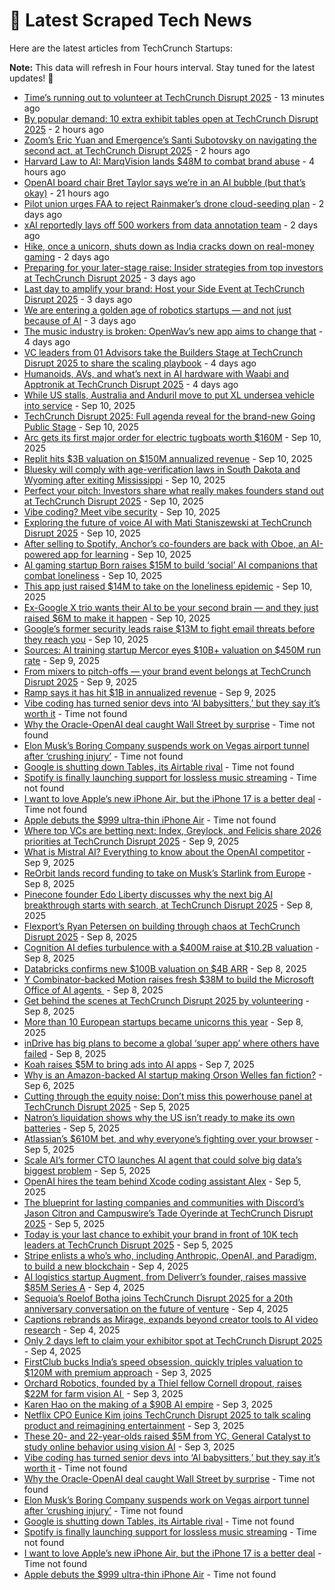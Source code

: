 
# 📰 Latest Scraped Tech News

Here are the latest articles from TechCrunch Startups:

**Note:** This data will refresh in Four hours interval. Stay tuned for the latest updates! 🔄
- [Time’s running out to volunteer at TechCrunch Disrupt 2025](https://techcrunch.com/2025/09/15/times-running-out-to-volunteer-at-techcrunch-disrupt-2025/) - 13 minutes ago
- [By popular demand: 10 extra exhibit tables open at TechCrunch Disrupt 2025](https://techcrunch.com/2025/09/15/by-popular-demand-10-extra-exhibit-tables-open-at-techcrunch-disrupt-2025/) - 2 hours ago
- [Zoom’s Eric Yuan and Emergence’s Santi Subotovsky on navigating the second act, at TechCrunch Disrupt 2025](https://techcrunch.com/2025/09/15/zooms-eric-yuan-and-emergences-santi-subotovsky-on-navigating-the-second-act-at-techcrunch-disrupt-2025/) - 2 hours ago
- [Harvard Law to AI: MarqVision lands $48M to combat brand abuse](https://techcrunch.com/2025/09/15/harvard-law-to-ai-marqvision-lands-48m-to-combat-brand-abuse/) - 4 hours ago
- [OpenAI board chair Bret Taylor says we’re in an AI bubble (but that’s okay)](https://techcrunch.com/2025/09/14/openai-board-chair-bret-taylor-says-were-in-an-ai-bubble-but-thats-okay/) - 21 hours ago
- [Pilot union urges FAA to reject Rainmaker’s drone cloud-seeding plan](https://techcrunch.com/2025/09/13/pilot-union-urges-faa-to-reject-rainmakers-drone-cloud-seeding-plan/) - 2 days ago
- [xAI reportedly lays off 500 workers from data annotation team](https://techcrunch.com/2025/09/13/xai-reportedly-lays-off-500-workers-from-data-annotation-team/) - 2 days ago
- [Hike, once a unicorn, shuts down as India cracks down on real-money gaming](https://techcrunch.com/2025/09/13/hike-once-a-unicorn-shuts-down-as-india-cracks-down-on-real-money-gaming/) - 2 days ago
- [Preparing for your later-stage raise: Insider strategies from top investors at TechCrunch Disrupt 2025](https://techcrunch.com/2025/09/12/how-to-prepare-now-for-your-later-stage-raise-at-techcrunch-disrupt-2025/) - 3 days ago
- [Last day to amplify your brand: Host your Side Event at TechCrunch Disrupt 2025](https://techcrunch.com/2025/09/12/last-day-to-amplify-your-brand-host-your-side-event-at-disrupt-2025/) - 3 days ago
- [We are entering a golden age of robotics startups — and not just because of AI](https://techcrunch.com/2025/09/12/we-are-entering-a-golden-age-of-robotics-startups-and-not-just-because-of-ai/) - 3 days ago
- [The music industry is broken: OpenWav’s new app aims to change that](https://techcrunch.com/2025/09/11/the-music-industry-is-broken-openwavs-new-app-aims-to-change-that/) - 4 days ago
- [VC leaders from 01 Advisors take the Builders Stage at TechCrunch Disrupt 2025 to share the scaling playbook](https://techcrunch.com/2025/09/11/what-comes-after-twitter-and-meta-the-founders-of-01a-share-their-playbook-at-techcrunch-disrupt-2025/) - 4 days ago
- [Humanoids, AVs, and what’s next in AI hardware with Waabi and Apptronik at TechCrunch Disrupt 2025](https://techcrunch.com/2025/09/11/humanoids-avs-and-whats-next-in-ai-hardware-at-techcrunch-disrupt-2025/) - 4 days ago
- [While US stalls, Australia and Anduril move to put XL undersea vehicle into service](https://techcrunch.com/2025/09/10/while-u-s-stalls-australia-and-anduril-move-to-put-xl-undersea-vehicle-into-service/) - Sep 10, 2025
- [TechCrunch Disrupt 2025: Full agenda reveal for the brand-new Going Public Stage](https://techcrunch.com/2025/09/10/techcrunch-disrupt-2025-first-full-agenda-reveal-for-the-brand-new-going-public-stage/) - Sep 10, 2025
- [Arc gets its first major order for electric tugboats worth $160M](https://techcrunch.com/2025/09/10/arc-gets-its-first-major-order-for-electric-tugboats-worth-160m/) - Sep 10, 2025
- [Replit hits $3B valuation on $150M annualized revenue](https://techcrunch.com/2025/09/10/replit-hits-3b-valuation-on-150m-annualized-revenue/) - Sep 10, 2025
- [Bluesky will comply with age-verification laws in South Dakota and Wyoming after exiting Mississippi](https://techcrunch.com/2025/09/10/bluesky-will-comply-with-age-verification-laws-in-south-dakota-and-wyoming-after-exiting-mississippi/) - Sep 10, 2025
- [Perfect your pitch: Investors share what really makes founders stand out at TechCrunch Disrupt 2025](https://techcrunch.com/2025/09/10/at-techcrunch-disrupt-2025-medha-agarwal-jyoti-bansal-and-jennifer-neundorfer-discuss-what-makes-a-pitch-land/) - Sep 10, 2025
- [Vibe coding? Meet vibe security](https://techcrunch.com/podcast/vibe-coding-meet-vibe-security/) - Sep 10, 2025
- [Exploring the future of voice AI with Mati Staniszewski at TechCrunch Disrupt 2025](https://techcrunch.com/2025/09/10/exploring-the-future-of-voice-ai-with-mati-staniszewski-at-techcrunch-disrupt-2025/) - Sep 10, 2025
- [After selling to Spotify, Anchor’s co-founders are back with Oboe, an AI-powered app for learning](https://techcrunch.com/2025/09/10/after-selling-to-spotify-anchors-co-founders-are-back-with-oboe-an-ai-powered-app-for-learning/) - Sep 10, 2025
- [AI gaming startup Born raises $15M to build ‘social’ AI companions that combat loneliness](https://techcrunch.com/2025/09/10/born-maker-of-virtual-pet-pengu-raises-15m-to-launch-a-new-wave-of-social-ai-companions/) - Sep 10, 2025
- [This app just raised $14M to take on the loneliness epidemic](https://techcrunch.com/2025/09/10/this-gen-z-founded-app-just-raised-14m-to-take-on-the-loneliness-episdemic/) - Sep 10, 2025
- [Ex-Google X trio wants their AI to be your second brain — and they just raised $6M to make it happen](https://techcrunch.com/2025/09/10/ex-google-x-trio-wants-their-ai-to-be-your-second-brain-and-they-just-raised-6m-to-make-it-happen/) - Sep 10, 2025
- [Google’s former security leads raise $13M to fight email threats before they reach you](https://techcrunch.com/2025/09/10/googles-former-security-leads-raise-13m-to-fight-email-threats-before-they-reach-you/) - Sep 10, 2025
- [Sources: AI training startup Mercor eyes $10B+ valuation on $450M run rate](https://techcrunch.com/2025/09/09/sources-ai-training-startup-mercor-eyes-10b-valuation-on-450m-run-rate/) - Sep 9, 2025
- [From mixers to pitch-offs — your brand event belongs at TechCrunch Disrupt 2025](https://techcrunch.com/2025/09/09/from-mixers-to-pitch-offs-your-brand-event-belongs-at-techcrunch-disrupt-2025/) - Sep 9, 2025
- [Ramp says it has hit $1B in annualized revenue](https://techcrunch.com/2025/09/09/ramp-says-it-has-hit-1b-in-annualized-revenue/) - Sep 9, 2025
- [Vibe coding has turned senior devs into ‘AI babysitters,’ but they say it’s worth it](https://techcrunch.com/2025/09/14/vibe-coding-has-turned-senior-devs-into-ai-babysitters-but-they-say-its-worth-it/) - Time not found
- [Why the Oracle-OpenAI deal caught Wall Street by surprise](https://techcrunch.com/2025/09/12/why-the-oracle-openai-deal-caught-wall-street-by-surprise/) - Time not found
- [Elon Musk’s Boring Company suspends work on Vegas airport tunnel after ‘crushing injury’](https://techcrunch.com/2025/09/11/elon-musks-boring-company-suspends-work-on-vegas-airport-tunnel-after-crushing-injury/) - Time not found
- [Google is shutting down Tables, its Airtable rival](https://techcrunch.com/2025/09/11/google-is-shutting-down-tables-its-airtable-rival/) - Time not found
- [Spotify is finally launching support for lossless music streaming](https://techcrunch.com/2025/09/10/spotify-is-finally-launching-support-for-lossless-music-streaming/) - Time not found
- [I want to love Apple’s new iPhone Air, but the iPhone 17 is a better deal](https://techcrunch.com/2025/09/09/i-want-to-love-apples-new-iphone-air-but-the-iphone-17-is-a-better-deal/) - Time not found
- [Apple debuts the $999 ultra-thin iPhone Air](https://techcrunch.com/2025/09/09/apple-debuts-the-999-ultra-thin-iphone-air/) - Time not found
- [Where top VCs are betting next: Index, Greylock, and Felicis share 2026 priorities at TechCrunch Disrupt 2025](https://techcrunch.com/2025/09/09/want-to-know-where-vcs-are-investing-next-be-in-the-room-at-techcrunch-disrupt-2025/) - Sep 9, 2025
- [What is Mistral AI? Everything to know about the OpenAI competitor](https://techcrunch.com/2025/09/09/what-is-mistral-ai-everything-to-know-about-the-openai-competitor/) - Sep 9, 2025
- [ReOrbit lands record funding to take on Musk’s Starlink from Europe](https://techcrunch.com/2025/09/08/reorbit-lands-record-funding-to-take-on-musks-starlink-from-europe/) - Sep 8, 2025
- [Pinecone founder Edo Liberty discusses why the next big AI breakthrough starts with search, at TechCrunch Disrupt 2025](https://techcrunch.com/2025/09/08/pinecone-founder-edo-liberty-explores-the-real-missing-link-in-enterprise-ai-at-techcrunch-disrupt-2025/) - Sep 8, 2025
- [Flexport’s Ryan Petersen on building through chaos at TechCrunch Disrupt 2025](https://techcrunch.com/2025/09/08/find-out-how-flexports-ceo-ryan-petersen-builds-when-the-rules-keep-changing-at-techcrunch-disrupt-2025/) - Sep 8, 2025
- [Cognition AI defies turbulence with a $400M raise at $10.2B valuation](https://techcrunch.com/2025/09/08/cognition-ai-defies-turbulence-with-a-400m-raise-at-10-2b-valuation/) - Sep 8, 2025
- [Databricks confirms new $100B valuation on $4B ARR](https://techcrunch.com/2025/09/08/databricks-confirms-new-100b-valuation-on-4b-arr/) - Sep 8, 2025
- [Y Combinator-backed Motion raises fresh $38M to build the Microsoft Office of AI agents ](https://techcrunch.com/2025/09/08/y-combinator-backed-motion-raises-fresh-38m-to-build-the-microsoft-office-of-ai-agents/) - Sep 8, 2025
- [Get behind the scenes at TechCrunch Disrupt 2025 by volunteering](https://techcrunch.com/2025/09/08/get-behind-the-scenes-at-techcrunch-disrupt-2025-by-volunteering/) - Sep 8, 2025
- [More than 10 European startups became unicorns this year](https://techcrunch.com/2025/09/08/more-than-10-european-startups-became-unicorns-this-year/) - Sep 8, 2025
- [inDrive has big plans to become a global ‘super app’ where others have failed](https://techcrunch.com/2025/09/08/indrive-has-big-plans-to-become-a-global-super-app-where-others-have-failed/) - Sep 8, 2025
- [Koah raises $5M to bring ads into AI apps](https://techcrunch.com/2025/09/07/koah-raises-5m-to-bring-ads-into-ai-apps/) - Sep 7, 2025
- [Why is an Amazon-backed AI startup making Orson Welles fan fiction?](https://techcrunch.com/2025/09/06/why-is-an-amazon-backed-ai-startup-making-orson-welles-fan-fiction/) - Sep 6, 2025
- [Cutting through the equity noise: Don’t miss this powerhouse panel at TechCrunch Disrupt 2025](https://techcrunch.com/2025/09/05/startup-hiring-isnt-just-about-the-pitch-its-about-the-package-pulley-645-ventures-and-epigram-legal-break-it-down-at-techcrunch-disrupt-2025/) - Sep 5, 2025
- [Natron’s liquidation shows why the US isn’t ready to make its own batteries](https://techcrunch.com/2025/09/05/natrons-liquidation-shows-why-the-us-isnt-ready-to-make-its-own-batteries/) - Sep 5, 2025
- [Atlassian’s $610M bet, and why everyone’s fighting over your browser](https://techcrunch.com/podcast/atlassians-610m-bet-and-why-everyones-fighting-over-your-browser/) - Sep 5, 2025
- [Scale AI’s former CTO launches AI agent that could solve big data’s biggest problem](https://techcrunch.com/2025/09/05/scale-ais-former-cto-launches-ai-agent-that-could-solve-big-datas-biggest-problem/) - Sep 5, 2025
- [OpenAI hires the team behind Xcode coding assistant Alex](https://techcrunch.com/2025/09/05/openai-hires-the-team-behind-xcode-coding-assistant-alex-codes/) - Sep 5, 2025
- [The blueprint for lasting companies and communities with Discord’s Jason Citron and Campuswire’s Tade Oyerinde at TechCrunch Disrupt 2025](https://techcrunch.com/2025/09/05/creating-communities-and-companies-that-last-with-discords-founder-jason-citron-and-campuswires-tade-oyerinde-only-at-techcrunch-disrupt-2025/) - Sep 5, 2025
- [Today is your last chance to exhibit your brand in front of 10K tech leaders at TechCrunch Disrupt 2025](https://techcrunch.com/2025/09/05/today-is-your-last-chance-to-exhibit-your-brand-in-front-of-10k-tech-leaders-at-techcrunch-disrupt-2025/) - Sep 5, 2025
- [Stripe enlists a who’s who, including Anthropic, OpenAI, and Paradigm, to build a new blockchain](https://techcrunch.com/2025/09/04/stripe-enlists-a-whos-who-including-anthropic-openai-and-paradigm-to-build-a-new-blockchain/) - Sep 4, 2025
- [AI logistics startup Augment, from Deliverr’s founder, raises massive $85M Series A](https://techcrunch.com/2025/09/04/ai-logistics-startup-augment-from-deliverrs-founder-raises-massive-85m-series-a/) - Sep 4, 2025
- [Sequoia’s Roelof Botha joins TechCrunch Disrupt 2025 for a 20th anniversary conversation on the future of venture](https://techcrunch.com/2025/09/04/roelof-botha-the-head-of-sequoia-capital-is-coming-to-techcrunch-disrupt-2025/) - Sep 4, 2025
- [Captions rebrands as Mirage, expands beyond creator tools to AI video research](https://techcrunch.com/2025/09/04/captions-rebrands-as-mirage-expands-beyond-creator-tools-to-ai-video-research/) - Sep 4, 2025
- [Only 2 days left to claim your exhibitor spot at TechCrunch Disrupt 2025](https://techcrunch.com/2025/09/04/only-2-days-left-to-claim-your-exhibitor-spot-at-techcrunch-disrupt-2025/) - Sep 4, 2025
- [FirstClub bucks India’s speed obsession, quickly triples valuation to $120M with premium approach](https://techcrunch.com/2025/09/03/firstclub-bucks-indias-speed-obsession-quickly-triples-valuation-to-120m-with-premium-approach/) - Sep 3, 2025
- [Orchard Robotics, founded by a Thiel fellow Cornell dropout, raises $22M for farm vision AI ](https://techcrunch.com/2025/09/03/orchard-robotics-founded-by-a-thiel-fellow-cornell-dropout-raises-22m-for-farm-vision-ai/) - Sep 3, 2025
- [Karen Hao on the making of a $90B AI empire](https://techcrunch.com/podcast/karen-hao-on-the-making-of-a-90b-ai-empire/) - Sep 3, 2025
- [Netflix CPO Eunice Kim joins TechCrunch Disrupt 2025 to talk scaling product and reimagining entertainment](https://techcrunch.com/2025/09/03/netflix-cpo-eunice-kim-is-coming-to-techcrunch-disrupt-2025-to-talk-tech-tools-and-yes-its-password-sharing-strategy/) - Sep 3, 2025
- [These 20- and 22-year-olds raised $5M from YC, General Catalyst to study online behavior using vision AI](https://techcrunch.com/2025/09/03/these-20-and-22-year-olds-raised-5m-from-yc-general-catalyst-to-study-online-behavior-using-vision-ai/) - Sep 3, 2025
- [Vibe coding has turned senior devs into ‘AI babysitters,’ but they say it’s worth it](https://techcrunch.com/2025/09/14/vibe-coding-has-turned-senior-devs-into-ai-babysitters-but-they-say-its-worth-it/) - Time not found
- [Why the Oracle-OpenAI deal caught Wall Street by surprise](https://techcrunch.com/2025/09/12/why-the-oracle-openai-deal-caught-wall-street-by-surprise/) - Time not found
- [Elon Musk’s Boring Company suspends work on Vegas airport tunnel after ‘crushing injury’](https://techcrunch.com/2025/09/11/elon-musks-boring-company-suspends-work-on-vegas-airport-tunnel-after-crushing-injury/) - Time not found
- [Google is shutting down Tables, its Airtable rival](https://techcrunch.com/2025/09/11/google-is-shutting-down-tables-its-airtable-rival/) - Time not found
- [Spotify is finally launching support for lossless music streaming](https://techcrunch.com/2025/09/10/spotify-is-finally-launching-support-for-lossless-music-streaming/) - Time not found
- [I want to love Apple’s new iPhone Air, but the iPhone 17 is a better deal](https://techcrunch.com/2025/09/09/i-want-to-love-apples-new-iphone-air-but-the-iphone-17-is-a-better-deal/) - Time not found
- [Apple debuts the $999 ultra-thin iPhone Air](https://techcrunch.com/2025/09/09/apple-debuts-the-999-ultra-thin-iphone-air/) - Time not found